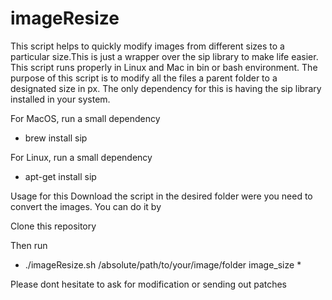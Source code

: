 # imageResize

This script helps to quickly modify images from different sizes to a particular size.This is just a wrapper over the sip library to make life easier.
This script runs properly in Linux and Mac in bin or bash environment.
The purpose of this script is to modify all the files a parent folder to a designated size in px. The only dependency for this is having the sip library installed in your system.

For MacOS, run a small dependency
* brew install sip

For Linux, run a small dependency
* apt-get install sip

Usage for this 
Download the script in the desired folder were you need to convert the images. You can do it by

Clone this repository

Then run

* ./imageResize.sh /absolute/path/to/your/image/folder image_size *

Please dont hesitate to ask for modification or sending out patches
